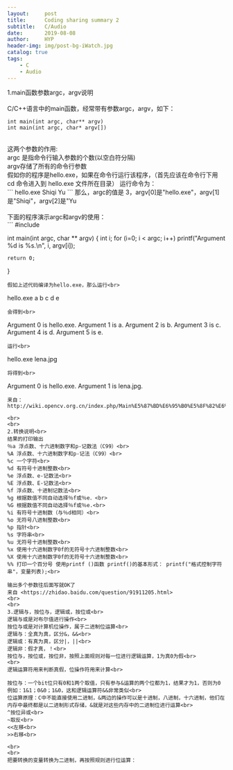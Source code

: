 ```yaml
---
layout:     post
title:      Coding sharing summary 2
subtitle:   C/Audio
date:       2019-08-08
author:     HYP
header-img: img/post-bg-iWatch.jpg
catalog: true
tags:
    - C
    - Audio
---
```





1.main函数参数argc，argv说明<br>
<br>
C/C++语言中的main函数，经常带有参数argc，argv，如下：<br>
```
int main(int argc, char** argv)
int main(int argc, char* argv[])
```
<br>
这两个参数的作用: <br>
argc 是指命令行输入参数的个数(以空白符分隔) <br>
argv存储了所有的命令行参数<br>
假如你的程序是hello.exe，如果在命令行运行该程序，（首先应该在命令行下用 cd 命令进入到 hello.exe 文件所在目录） 运行命令为：<br>
```
hello.exe Shiqi Yu
```
那么，argc的值是 3，argv[0]是"hello.exe"，argv[1]是"Shiqi"，argv[2]是"Yu<br>
<br>
下面的程序演示argc和argv的使用：<br>
```
#include <stdio.h>

int main(int argc, char ** argv)
{
    int i;
    for (i=0; i < argc; i++)
        printf("Argument %d is %s.\n", i, argv[i]);

    return 0;
}
```
假如上述代码编译为hello.exe，那么运行<br>
```
hello.exe a b c d e
```
会得到<br>
```
Argument 0 is hello.exe.
Argument 1 is a.
Argument 2 is b.
Argument 3 is c.
Argument 4 is d.
Argument 5 is e.
```
运行<br>
```
hello.exe lena.jpg
```
将得到<br>
```
Argument 0 is hello.exe.
Argument 1 is lena.jpg.
```
来自：http://wiki.opencv.org.cn/index.php/Main%E5%87%BD%E6%95%B0%E5%8F%82%E6%95%B0argc%EF%BC%8Cargv%E8%AF%B4%E6%98%8E

<br>
<br>
2.转换说明<br>
结果的打印输出
％a 浮点数、十六进制数字和p-记数法（C99）<br>
%A 浮点数、十六进制数字和p-记法（C99）<br>
%c 一个字符<br>
%d 有符号十进制整数<br>
%e 浮点数、e-记数法<br>
%E 浮点数、E-记数法<br>
%f 浮点数、十进制记数法<br>
%g 根据数值不同自动选择％f或％e．<br>
%G 根据数值不同自动选择％f或％e.<br>
%i 有符号十进制数（与％d相同）<br>
%o 无符号八进制整数<br>
%p 指针<br>
%s 字符串<br>
%u 无符号十进制整数<br>
%x 使用十六进制数字0f的无符号十六进制整数<br>
%X 使用十六进制数字0f的无符号十六进制整数<br>
%% 打印一个百分号 使用printf ()函数 printf()的基本形式： printf("格式控制字符串"，变量列表);<br>

输出多个参数往后面写就OK了
来自 <https://zhidao.baidu.com/question/91911205.html> 
<br>
<br>
3.逻辑与，按位与，逻辑或，按位或<br>
逻辑与或是对布尔值进行操作<br>
按位与或是对计算机位操作，属于二进制位运算<br>
逻辑与：全真为真，区分&，&&<br>
逻辑或：有真为真，区分|，||<br>
逻辑非：假才真，！<br>
按位与，按位或，按位非，按照上面规则对每一位进行逻辑运算，1为真0为假<br>
<br>
逻辑运算符用来判断真假，位操作符用来计算<br>

按位与：一个bit位只有0和1两个取值，只有参与&运算的两个位都为1，结果才为1，否则为0
例如：1&1；0&0；1&0，这和逻辑运算符&&非常类似<br>
位运算原理：C中不能直接使用二进制，&两边的操作可以是十进制，八进制，十六进制，他们在内存中最终都是以二进制形式存储，&就是对这些内存中的二进制位进行运算<br>
^按位异或<br>
~取反<br>
<<左移<br>
>>右移<br>

<br>
<br>
把要转换的变量转换为二进制，再按照规则进行位运算：




